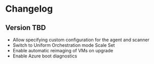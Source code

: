 # Changelog

## Version TBD

- Allow specifying custom configuration for the agent and scanner
- Switch to Uniform Orchestration mode Scale Set
- Enable automatic reimaging of VMs on upgrade
- Enable Azure boot diagnostics
